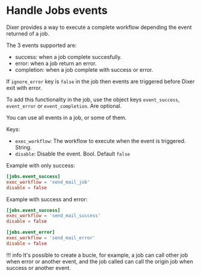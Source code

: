 # Handle Jobs events

Dixer provides a way to execute a complete workflow depending the event returned of a job.

The 3 events supported are:

- success: when a job complete succesfully.
- error: when a job return an error.
- completion: when a job complete with success or error.

If `ignore_error` key is `false` in the job then events are triggered before Dixer exit with error.

To add this functionality in the job, use the object keys `event_success`, `event_error` or `event_completion`. Are optional.

You can use all events in a job, or some of them.

Keys:

- `exec_workflow`: The workflow to execute when the event is triggered. String.
- `disable`: Disable the event. Bool. Default `false`

Example with only success:

```toml
[jobs.event_success]
exec_workflow = 'send_mail_job'
disable = false
```

Example with success and error:

```toml
[jobs.event_success]
exec_workflow = 'send_mail_success'
disable = false

[jobs.event_error]
exec_workflow = 'send_mail_error'
disable = false
```

!!! info
    It's possible to create a bucle, for example, a job can call other job when error or another event, and the job called can call the origin job when success or another event.